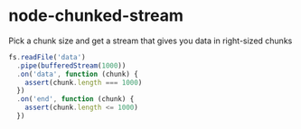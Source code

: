 node-chunked-stream
===================

Pick a chunk size and get a stream that gives you data in right-sized chunks

```javascript
fs.readFile('data')
  .pipe(bufferedStream(1000))
  .on('data', function (chunk) {
    assert(chunk.length === 1000)
  })
  .on('end', function (chunk) {
    assert(chunk.length <= 1000)
  })
```